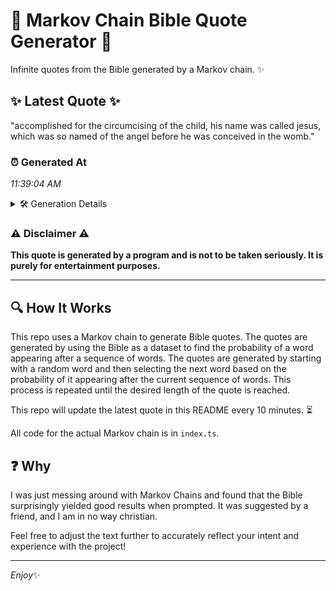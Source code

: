 # 📖 Markov Chain Bible Quote Generator 📖

Infinite quotes from the Bible generated by a Markov chain. ✨

## ✨ Latest Quote ✨
"accomplished for the circumcising of the child, his name was called jesus, which was so named of the angel before he was conceived in the womb."

### ⏰ Generated At
*11:39:04 AM*

<details>
    <summary>🛠️ Generation Details</summary>
    <p>
        <strong>🌱 Seed:</strong> accomplished<br>
        <strong>🔄 Iterations:</strong> 25<br>
        <strong>📜 Context History:</strong><br>[ accomplished ]: for<br>[ accomplished, for ]: the<br>[ accomplished, for, the ]: circumcising<br>[ accomplished, for, the, circumcising ]: of<br>[ accomplished, for, the, circumcising, of ]: the<br>[ accomplished, for, the, circumcising, of, the ]: child,<br>[ for, the, circumcising, of, the, child, ]: his<br>[ the, circumcising, of, the, child,, his ]: name<br>[ circumcising, of, the, child,, his, name ]: was<br>[ of, the, child,, his, name, was ]: called<br>[ the, child,, his, name, was, called ]: jesus,<br>[ child,, his, name, was, called, jesus, ]: which<br>[ his, name, was, called, jesus,, which ]: was<br>[ name, was, called, jesus,, which, was ]: so<br>[ was, called, jesus,, which, was, so ]: named<br>[ called, jesus,, which, was, so, named ]: of<br>[ jesus,, which, was, so, named, of ]: the<br>[ which, was, so, named, of, the ]: angel<br>[ was, so, named, of, the, angel ]: before<br>[ so, named, of, the, angel, before ]: he<br>[ named, of, the, angel, before, he ]: was<br>[ of, the, angel, before, he, was ]: conceived<br>[ the, angel, before, he, was, conceived ]: in<br>[ angel, before, he, was, conceived, in ]: the<br>[ before, he, was, conceived, in, the ]: womb.<br>
    </p>
</details>

### ⚠️ Disclaimer ⚠️
**This quote is generated by a program and is not to be taken seriously. It is purely for entertainment purposes.**

---

## 🔍 How It Works

This repo uses a Markov chain to generate Bible quotes. The quotes are generated by using the Bible as a dataset to find the probability of a word appearing after a sequence of words. The quotes are generated by starting with a random word and then selecting the next word based on the probability of it appearing after the current sequence of words. This process is repeated until the desired length of the quote is reached.

This repo will update the latest quote in this README every 10 minutes. ⏳

All code for the actual Markov chain is in `index.ts`.

## ❓ Why

I was just messing around with Markov Chains and found that the Bible surprisingly yielded good results when prompted. 
It was suggested by a friend, and I am in no way christian.

Feel free to adjust the text further to accurately reflect your intent and experience with the project!

---

*Enjoy*✨
